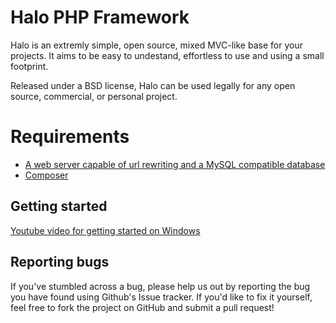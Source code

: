 Halo PHP Framework
===

Halo is an extremly simple, open source, mixed MVC-like base for your projects. 
It aims to be easy to undestand, effortless to use and using a small footprint.

Released under a BSD license, Halo can be used legally for any open source, commercial, or personal project.

Requirements
============
- [A web server capable of url rewriting and a MySQL compatible database](https://en.wikipedia.org/wiki/XAMPP)
- [Composer](https://getcomposer.org)

Getting started
------
[Youtube video for getting started on Windows](https://youtu.be/-FiiHe9uN9Y)


Reporting bugs
------
If you've stumbled across a bug, please help us out by reporting the bug you have found using Github's Issue tracker. If you'd like to fix it yourself, feel free to fork the project on GitHub and submit a pull request!
